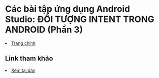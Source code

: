 <h1>Các bài tập ứng dụng Android Studio: ĐỐI TƯỢNG INTENT TRONG ANDROID (Phần 3)</h1>

<li><a href="https://github.com/nkhoa62/Android-Studio">Trang chính</a></li>

<h2>Link tham khảo</h2>

<li><a href="https://ngocminhtran.com/2018/11/05/doi-tuong-intent-trong-android-phan-3/">Xem tại đây</a></li>
